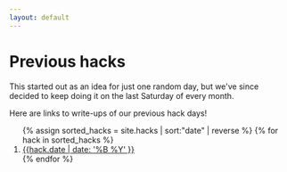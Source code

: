 ```yaml
---
layout: default
---
```


# Previous hacks

This started out as an idea for just one random day, but we've since decided to keep doing it on the last Saturday of every month.

Here are links to write-ups of our previous hack days!

<ol class="past-events">
  {% assign sorted_hacks = site.hacks | sort:"date" | reverse %}
  {% for hack in sorted_hacks %}
    <li>
      <a href="{{ hack.url }}">{{hack.date | date: '%B %Y' }}</a>
    </li>
  {% endfor %}
</ol>